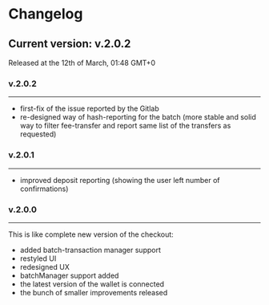 # Changelog

## Current version: v.2.0.2

Released at the 12th of March, 01:48 GMT+0 

### v.2.0.2

---
* first-fix of the issue reported by the Gitlab
* re-designed way of hash-reporting for the batch (more stable and solid way to filter fee-transfer and report same list of the transfers as requested)

### v.2.0.1

---
* improved deposit reporting (showing the user left number of confirmations)

### v.2.0.0

---
This is like complete new version of the checkout:
* added batch-transaction manager support
* restyled UI
* redesigned UX
* batchManager support added
* the latest version of the wallet is connected
* the bunch of smaller improvements released
